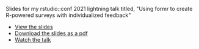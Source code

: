 
Slides for my rstudio::conf 2021 lightning talk titled, "Using formr to create R-powered surveys with individualized feedback"

- [View the slides](https://jhelvy.github.io/surveys-with-formr)
- [Download the slides as a pdf]()
- [Watch the talk](https://rstudio.com/resources/rstudioglobal-2021/using-formr-to-create-r-powered-surveys-with-individualized-feedback/)

